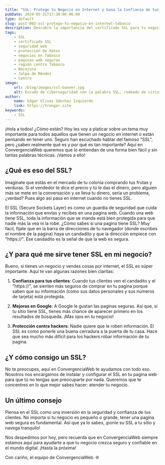 ```yaml
---
title: "SSL: Protege tu Negocio en Internet y Gana la Confianza de tus Clientes en Tabasco"
pubDate: 2024-05-31T17:30:00-06:00
type: default
slug: post-002-ssl-protege-tu-negocio-en-internet-tabasco
description: Descubre la importancia del certificado SSL para tu negocio en internet. En ConvergenciaWeb, te ayudamos a proteger tu sitio web y a ganar la confianza de tus clientes en Tabasco y los municipios de la región centro.
tags:
    - SSL
    - certificado SSL
    - seguridad web
    - protección de datos
    - negocios en Tabasco
    - paginas web seguras
    - región centro Tabasco
    - Nacajuca
    - Jalpa de Méndez
    - Centro
image:
    url: /blog/images/ssl-banner.jpg
    alt: Escudo de ciberseguridad con la palabra SSL, rodeado de circuitos digitales, ambientado en la selva tropical de Tabasco, México. La imagen representa la seguridad y protección de datos en entornos digitales para empresas en Tabasco.
author:
    name: Edgar Ulises Sánchez Izquierdo
    link: https://trongar.site
keywords:
    - SSL
---
```


¡Hola a todos! ¿Cómo están? Hoy les voy a platicar sobre un tema muy importante para todos aquellos que tienen un negocio en internet o están pensando en tener uno. Seguro han escuchado hablar del famoso "SSL", pero ¿saben realmente qué es y por qué es tan importante? Aquí en ConvergenciaWeb queremos que lo entiendan de una forma bien fácil y sin tantas palabras técnicas. ¡Vamos a ello!

## ¿Qué es eso del SSL?

Imagínate que estás en el mercado de tu colonia comprando tus frutas y verduras. Si el vendedor te dice el precio y tú le das el dinero, pero alguien más se mete en la conversación y se lleva tu dinero, sería un problema, ¿verdad? Pues algo así pasa en internet cuando no tienes SSL. 

El SSL (Secure Sockets Layer) es como un guardia de seguridad que cuida la información que envías y recibes en una pagina web. Cuando una web tiene SSL, toda la información que se manda está bien protegida para que nadie más la vea ni la robe. ¿Cómo sabes si una pagina tiene SSL? Muy fácil, fíjate que en la barra de direcciones de tu navegador (donde escribes el nombre de la pagina) haya un candadito y que la dirección empiece con "https://". Ese candadito es la señal de que la web es segura.

## ¿Y para qué me sirve tener SSL en mi negocio?

Bueno, si tienes un negocio y vendes cosas por internet, el SSL es súper importante. Aquí te van algunas razones bien claritas:

1. **Confianza para tus clientes**: Cuando tus clientes ven el candadito y el "https://", se sienten más seguros de comprar en tu pagina porque saben que su información (como sus datos personales y sus números de tarjeta) está protegida.
   
2. **Mejoras en Google**: A Google le gustan las paginas seguras. Así que, si tu sitio tiene SSL, tienes más chance de aparecer primero en los resultados de búsqueda. ¡Más ojos en tu negocio!

3. **Protección contra hackers**: Nadie quiere que le roben información. El SSL es como ponerle una buena cerradura a la puerta de tu casa. Hace que sea mucho más difícil para los hackers robar información de tu pagina.

## ¿Y cómo consigo un SSL?

No te preocupes, aquí en ConvergenciaWeb te ayudamos con todo eso. Nosotros nos encargamos de instalar y configurar el SSL en tu pagina web para que tú no tengas que preocuparte por nada. Queremos que te concentres en lo que mejor sabes hacer: atender tu negocio.

## Un último consejo

Piensa en el SSL como una inversión en la seguridad y confianza de tus clientes. No importa si tu negocio es pequeño o grande, tener una pagina web segura es fundamental. Así que ya lo sabes, ¡ponle su SSL a tu sitio y navega tranquilo!

Nos despedimos por hoy, pero recuerda que en ConvergenciaWeb siempre estamos aquí para ayudarte a que tu negocio crezca seguro y confiable en el mundo digital. ¡Hasta la próxima!

Con cariño, el equipo de ConvergenciaWeb. 🌐